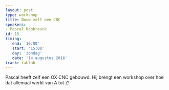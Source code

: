 ```yaml
---
layout: post
type: workshop
title: Bouw zelf een CNC
speakers:
- Pascal Roobrouck
id: 15
timing: 
   end: '16:00'
   start: '15:00'
   day: 'zondag'
   date: '14 augustus 2016'
track: fablab
---
```

Pascal heeft zelf een OX CNC gebouwd. Hij brengt een workshop over hoe dat allemaal werkt van A tot Z!